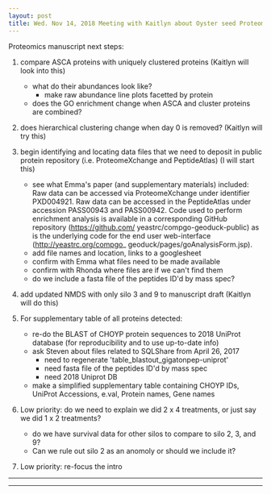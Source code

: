 ```yaml
---
layout: post
title: Wed. Nov 14, 2018 Meeting with Kaitlyn about Oyster seed Proteomics paper
---
```


Proteomics manuscript next steps:

1. compare ASCA proteins with uniquely clustered proteins (Kaitlyn will look into this)
	- what do their abundances look like?
		- make raw abundance line plots facetted by protein
	- does the GO enrichment change when ASCA and cluster proteins are combined?

2. does hierarchical clustering change when day 0 is removed? (Kaitlyn will try this)

3. begin identifying and locating data files that we need to deposit in public protein repository (i.e. ProteomeXchange and PeptideAtlas) (I will start this)
	- see what Emma's paper (and supplementary materials) included: 
		Raw data can be accessed via ProteomeXchange under
		identifier PXD004921. Raw data can be accessed in the
		PeptideAtlas under accession PASS00943 and PASS00942.
		Code used to perform enrichment analysis is available in a
		corresponding GitHub repository (https://github.com/
		yeastrc/compgo-geoduck-public) as is the underlying code for
		the end user web-interface (http://yeastrc.org/compgo_
		geoduck/pages/goAnalysisForm.jsp).
	- add file names and location, links to a googlesheet
	- confirm with Emma what files need to be made available
	- confirm with Rhonda where files are if we can't find them
	- do we include a fasta file of the peptides ID'd by mass spec?

4. add updated NMDS with only silo 3 and 9 to manuscript draft (Kaitlyn will do this)

5. For supplementary table of all proteins detected:
	- re-do the BLAST of CHOYP protein sequences to 2018 UniProt database (for reproducibility and to use up-to-date info)
	- ask Steven about files related to SQLShare from April 26, 2017
		- need to regenerate 'table_blastout_gigatonpep-uniprot'
		- need fasta file of the peptides ID'd by mass spec
		- need 2018 Uniprot DB
 	- make a simplified supplementary table containing CHOYP IDs, UniProt Accessions, e.val, Protein names, Gene names

6. Low priority: do we need to explain we did 2 x 4 treatments, or just say we did 1 x 2 treatments?
	- do we have survival data for other silos to compare to silo 2, 3, and 9? 
	- Can we rule out silo 2 as an anomoly or should we include it?

7. Low priority: re-focus the intro

----
****